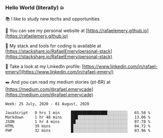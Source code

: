 ### Hello World (literally) :boom:
 
 :books:  I like to study new techs and opportunities
 
 :rocket:  You can see my personal website at [https://rafaelemery.github.io](https://rafaelemery.github.io)
 
 :hammer: My stack and tools for coding is available at [https://stackshare.io/RafaelEmery/personal-stack](https://stackshare.io/RafaelEmery/personal-stack)
 
 :busts_in_silhouette:  Take a look at my LinkedIn profile: [https://www.linkedin.com/in/rafael-emery/](https://www.linkedin.com/in/rafael-emery/)
 
 :black_nib:  And you can read my medium stories (pt-BR) at [https://medium.com/@rafael.emerycade](https://medium.com/@rafael.emerycade)

<!--START_SECTION:waka-->
```text
Week: 25 July, 2020 - 01 August, 2020

JavaScript   9 hrs 1 min     ████████████████░░░░░░░░░   65.50 % 
Markdown     1 hr 48 mins    ███░░░░░░░░░░░░░░░░░░░░░░   13.06 % 
JSON         1 hr 4 mins     ██░░░░░░░░░░░░░░░░░░░░░░░   07.78 % 
HTML         39 mins         █░░░░░░░░░░░░░░░░░░░░░░░░   04.72 % 
PHP          32 mins         █░░░░░░░░░░░░░░░░░░░░░░░░   03.96 %
```
<!--END_SECTION:waka-->
